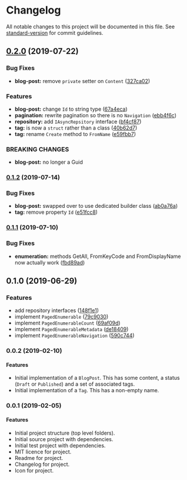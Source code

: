 # Changelog

All notable changes to this project will be documented in this file. See [standard-version](https://github.com/conventional-changelog/standard-version) for commit guidelines.

## [0.2.0](https://github.com/isaac-brown/Muster.Core/compare/v0.1.2...v0.2.0) (2019-07-22)


### Bug Fixes

* **blog-post:** remove `private` setter on `Content` ([327ca02](https://github.com/isaac-brown/Muster.Core/commit/327ca02))


### Features

* **blog-post:** change `Id` to string type ([67a4eca](https://github.com/isaac-brown/Muster.Core/commit/67a4eca))
* **pagination:** rewrite pagination so there is no `Navigation` ([ebb4f6c](https://github.com/isaac-brown/Muster.Core/commit/ebb4f6c))
* **repository:** add `IAsyncRepsitory` interface ([bf4cf87](https://github.com/isaac-brown/Muster.Core/commit/bf4cf87))
* **tag:** is now a `struct` rather than a class ([40b62d7](https://github.com/isaac-brown/Muster.Core/commit/40b62d7))
* **tag:** rename `Create` method to `FromName` ([e59fbb7](https://github.com/isaac-brown/Muster.Core/commit/e59fbb7))


### BREAKING CHANGES

* **blog-post:** no longer a Guid



### [0.1.2](https://github.com/isaac-brown/Muster.Core/compare/v0.1.1...v0.1.2) (2019-07-14)


### Bug Fixes

* **blog-post:** swapped over to use dedicated builder class ([ab0a76a](https://github.com/isaac-brown/Muster.Core/commit/ab0a76a))
* **tag:** remove property `Id` ([e51fcc8](https://github.com/isaac-brown/Muster.Core/commit/e51fcc8))



### [0.1.1](https://github.com/isaac-brown/Muster.Core/compare/v0.1.0...v0.1.1) (2019-07-10)


### Bug Fixes

* **enumeration:** methods GetAll, FromKeyCode and FromDisplayName now actually work ([fbd89ad](https://github.com/isaac-brown/Muster.Core/commit/fbd89ad))



## 0.1.0 (2019-06-29)

### Features

- add repository interfaces ([148f1e1](https://github.com/isaac-brown/Muster.Core/commit/148f1e1))
- implement `PagedEnumerable` ([79c9030](https://github.com/isaac-brown/Muster.Core/commit/79c9030))
- implement `PagedEnumerableCount` ([69af09d](https://github.com/isaac-brown/Muster.Core/commit/69af09d))
- implement `PagedEnumerableMetadata` ([de18409](https://github.com/isaac-brown/Muster.Core/commit/de18409))
- implement `PagedEnumerableNavigation` ([590c744](https://github.com/isaac-brown/Muster.Core/commit/590c744))

### 0.0.2 (2019-02-10)

#### Features

- Initial implementation of a `BlogPost`. This has some content, a status (`Draft` or `Published`) and a set of associated tags.
- Initial implementation of a `Tag`. This has a non-empty name.

### 0.0.1 (2019-02-05)

#### Features

- Initial project structure (top level folders).
- Initial source project with dependencies.
- Initial test project with dependencies.
- MIT licence for project.
- Readme for project.
- Changelog for project.
- Icon for project.
